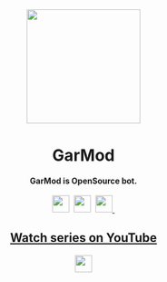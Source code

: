 <div align="center">
    <a href="https://garlic-team.tk"><img src="https://izboxo.cz/garlic.png" height="200" width="200"></a>
    <h1>GarMod</h1>
    <strong>GarMod is OpenSource bot.</strong><br><br>
    <img src="https://garlic-team.github.io/GarMod/sources/open-source.svg" height="30">&nbsp;
    <img src="https://forthebadge.com/images/badges/made-with-javascript.svg" height="30">&nbsp;
    <a href="https://ko-fi.com/H2H05FNRL"><img src="https://garlic-team.github.io/GarMod/sources/support-ko-fi.svg" height="30">&nbsp;
        <h2>Watch series on YouTube</h2>
        <a href="https://www.youtube.com/channel/UCEmUyFi5Dh2Hn9vXwkhCbdA"><img src="https://garlic-team.github.io/GarMod/sources/watch-on-youtube.svg" height="30">
        
